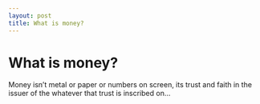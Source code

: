 ```yaml
---
layout: post
title: What is money?
---
```


# What is money?

Money isn’t metal or paper or numbers on screen, its trust and faith in the issuer of the whatever that trust is inscribed on…
